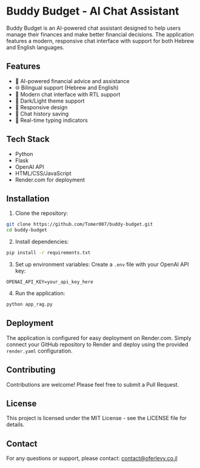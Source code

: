 # Buddy Budget - AI Chat Assistant

Buddy Budget is an AI-powered chat assistant designed to help users manage their finances and make better financial decisions. The application features a modern, responsive chat interface with support for both Hebrew and English languages.

## Features

- 🤖 AI-powered financial advice and assistance
- 🌐 Bilingual support (Hebrew and English)
- 💬 Modern chat interface with RTL support
- 🌙 Dark/Light theme support
- 📱 Responsive design
- 💾 Chat history saving
- 🔄 Real-time typing indicators

## Tech Stack

- Python
- Flask
- OpenAI API
- HTML/CSS/JavaScript
- Render.com for deployment

## Installation

1. Clone the repository:
```bash
git clone https://github.com/Tomer007/buddy-budget.git
cd buddy-budget
```

2. Install dependencies:
```bash
pip install -r requirements.txt
```

3. Set up environment variables:
Create a `.env` file with your OpenAI API key:
```
OPENAI_API_KEY=your_api_key_here
```

4. Run the application:
```bash
python app_rag.py
```

## Deployment

The application is configured for easy deployment on Render.com. Simply connect your GitHub repository to Render and deploy using the provided `render.yaml` configuration.

## Contributing

Contributions are welcome! Please feel free to submit a Pull Request.

## License

This project is licensed under the MIT License - see the LICENSE file for details.

## Contact

For any questions or support, please contact: contact@oferlevy.co.il 